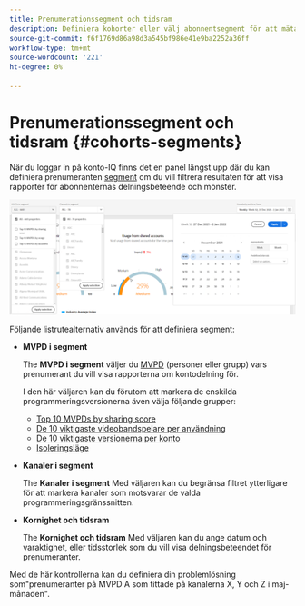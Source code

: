 ```yaml
---
title: Prenumerationssegment och tidsram
description: Definiera kohorter eller välj abonnentsegment för att mäta möjligheterna och mönstren för kontodelning för era kanaltittare så att de kan använda grafiska verktyg och rapporter i konto-IQ.
source-git-commit: f6f1769d86a98d3a545bf986e41e9ba2252a36ff
workflow-type: tm+mt
source-wordcount: '221'
ht-degree: 0%

---
```



# Prenumerationssegment och tidsram {#cohorts-segments}

När du loggar in på konto-IQ finns det en panel längst upp där du kan definiera prenumeranten [segment](/help/AccountIQ/product-concepts.md#segment-segmet-def) om du vill filtrera resultaten för att visa rapporter för abonnenternas delningsbeteende och mönster.

![](assets/filter-panel.png)

Följande listrutealternativ används för att definiera segment:

* **MVPD i segment**

   The **MVPD i segment** väljer du [MVPD](/help/AccountIQ/product-concepts.md#mvpd-def) (personer eller grupp) vars prenumerant du vill visa rapporterna om kontodelning för.

   I den här väljaren kan du förutom att markera de enskilda programmeringsversionerna även välja följande grupper:
   * [Top 10 MVPDs by sharing score](/help/AccountIQ/product-concepts.md#top-mvpds-def)
   * [De 10 viktigaste videobandspelare per användning](/help/AccountIQ/product-concepts.md#top-mvpds-def)
   * [De 10 viktigaste versionerna per konto](/help/AccountIQ/product-concepts.md#top-mvpds-def)
   * [Isoleringsläge](/help/AccountIQ/isolation-mode.md)

* **Kanaler i segment**

   The **Kanaler i segment** Med väljaren kan du begränsa filtret ytterligare för att markera kanaler som motsvarar de valda programmeringsgränssnitten.

   <!--For example, you can define your segment as the "subscribers of the MVPD A that watched the channels X, Y, and Z".-->

* **Kornighet och tidsram**

   The **Kornighet och tidsram** Med väljaren kan du ange datum och varaktighet, eller tidsstorlek som du vill visa delningsbeteendet för prenumeranter.

Med de här kontrollerna kan du definiera din problemlösning som&quot;prenumeranter på MVPD A som tittade på kanalerna X, Y och Z i maj-månaden&quot;.
